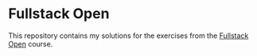# Fullstack Open

This repository contains my solutions for the exercises from the [Fullstack Open](https://fullstackopen.com) course.
